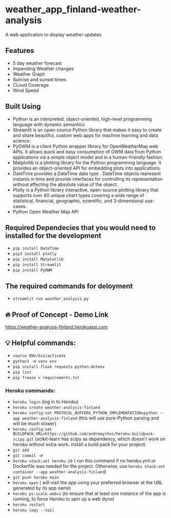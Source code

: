 # weather_app_finland-weather-analysis
A web application to display weather updates

## Features

- 5 day weather forecast
- Impending Weather changes
- Weather Graph
- Sunrise and sunset times
- CLoud Coverage
- Wind Speed

## Built Using

- Python is an interpreted, object-oriented, high-level programming language with dynamic semantics
- Streamlit is an open-source Python library that makes it easy to create and share beautiful, custom web apps for machine learning and data science.
- PyOWM is a client Python wrapper library for OpenWeatherMap web APIs. It allows quick and easy consumption of OWM data from Python applications via a simple object model and in a human-friendly fashion.
- Matplotlib is a plotting library for the Python programming language. It provides an object-oriented API for embedding plots into applications.
- DateTime provides a DateTime data type . DateTime objects represent instants in time and provide interfaces for controlling its representation without affecting the absolute value of the object.
- Plotly is a Python library interactive, open-source plotting library that supports over 40 unique chart types covering a wide range of statistical, financial, geographic, scientific, and 3-dimensional use-cases.
- Python Open Weather Map API

## Required Dependecies that you would need to installed for the development
- `pip install DateTime`
- `pip3 install plotly`
- `pip install Matplotlib`
- `pip install Streamlit`
- `pip install PyOWM`

## The required commands for deloyment
- `streamlit run weather_analysis.py`

## :fire: Proof of Concept - Demo Link

https://weather-analysis-finland.herokuapp.com

## :bulb: Helpful commands:
- `source ENV/bin/activate`
- `python3 -m venv env`
- `pip install flask requests python-dotenv`
- `pip list`
- `pip freeze > requirements.txt`


### Heroku commands:
- `heroku login` (log in to Heroku)
- `heroku create weather-analysis-finland`
- `heroku config:set PROTOCOL_BUFFERS_PYTHON_IMPLEMENTATION=python --app weather-analysis-finland` (this will use pure-Python parsing and will be much slower)
- `heroku config:set BUILDPACK_URL=https://github.com/andrewychoi/heroku-buildpack-scipy.git` (scikit-learn has scipy as dependency, which doesn’t work on heroku without extra work. install a build pack for your project)
- `git add`
- `git commit -m`
- `heroku stack:set heroku-20` ( run this command if no heroku.yml or Dockerfile was needed for the project. Otherwise, use `heroku stack:set container --app weather-analysis-finland`)
- `git push heroku main`
- `heroku open` ( will visit the app using your preferred browser at the URL generated by its app name)
- `heroku ps:scale web=1` (to ensure that at least one instance of the app is running, to force Heroku to spin up a web dyno)
- `heroku restart`
- `heroku logs --tail`